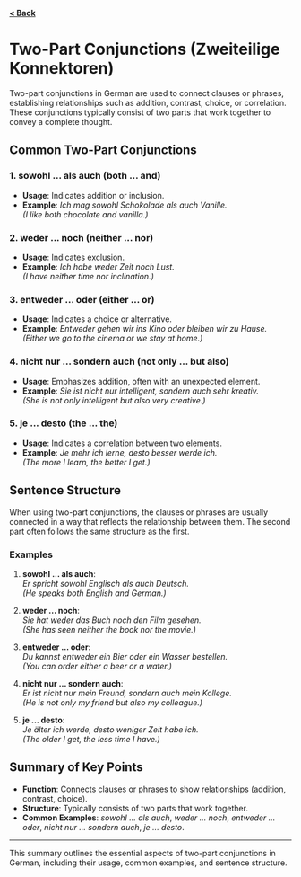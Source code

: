 [**< Back**](../Readme.md)

# Two-Part Conjunctions (Zweiteilige Konnektoren)

Two-part conjunctions in German are used to connect clauses or phrases, establishing relationships such as addition, contrast, choice, or correlation. These conjunctions typically consist of two parts that work together to convey a complete thought.

## Common Two-Part Conjunctions

### 1. **sowohl ... als auch** (both ... and)

- **Usage**: Indicates addition or inclusion.
- **Example**: *Ich mag sowohl Schokolade als auch Vanille.*  
  *(I like both chocolate and vanilla.)*

### 2. **weder ... noch** (neither ... nor)

- **Usage**: Indicates exclusion.
- **Example**: *Ich habe weder Zeit noch Lust.*  
  *(I have neither time nor inclination.)*

### 3. **entweder ... oder** (either ... or)

- **Usage**: Indicates a choice or alternative.
- **Example**: *Entweder gehen wir ins Kino oder bleiben wir zu Hause.*  
  *(Either we go to the cinema or we stay at home.)*

### 4. **nicht nur ... sondern auch** (not only ... but also)

- **Usage**: Emphasizes addition, often with an unexpected element.
- **Example**: *Sie ist nicht nur intelligent, sondern auch sehr kreativ.*  
  *(She is not only intelligent but also very creative.)*

### 5. **je ... desto** (the ... the)

- **Usage**: Indicates a correlation between two elements.
- **Example**: *Je mehr ich lerne, desto besser werde ich.*  
  *(The more I learn, the better I get.)*

## Sentence Structure

When using two-part conjunctions, the clauses or phrases are usually connected in a way that reflects the relationship between them. The second part often follows the same structure as the first.

### Examples

1. **sowohl ... als auch**:  
   *Er spricht sowohl Englisch als auch Deutsch.*  
   *(He speaks both English and German.)*

2. **weder ... noch**:  
   *Sie hat weder das Buch noch den Film gesehen.*  
   *(She has seen neither the book nor the movie.)*

3. **entweder ... oder**:  
   *Du kannst entweder ein Bier oder ein Wasser bestellen.*  
   *(You can order either a beer or a water.)*

4. **nicht nur ... sondern auch**:  
   *Er ist nicht nur mein Freund, sondern auch mein Kollege.*  
   *(He is not only my friend but also my colleague.)*

5. **je ... desto**:  
   *Je älter ich werde, desto weniger Zeit habe ich.*  
   *(The older I get, the less time I have.)*

## Summary of Key Points

- **Function**: Connects clauses or phrases to show relationships (addition, contrast, choice).
- **Structure**: Typically consists of two parts that work together.
- **Common Examples**: *sowohl ... als auch*, *weder ... noch*, *entweder ... oder*, *nicht nur ... sondern auch*, *je ... desto*.

---

This summary outlines the essential aspects of two-part conjunctions in German, including their usage, common examples, and sentence structure.